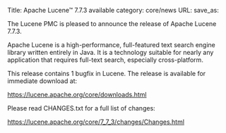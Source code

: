 Title: Apache Lucene™ 7.7.3 available
category: core/news
URL: 
save_as: 

The Lucene PMC is pleased to announce the release of Apache Lucene 7.7.3.

Apache Lucene is a high-performance, full-featured text search engine library written entirely in Java. It is a technology suitable for nearly any application that requires full-text search, especially cross-platform.

This release contains 1 bugfix in Lucene. The release is available for immediate download at:

  <https://lucene.apache.org/core/downloads.html>

Please read CHANGES.txt for a full list of changes:

  <https://lucene.apache.org/core/7_7_3/changes/Changes.html>

